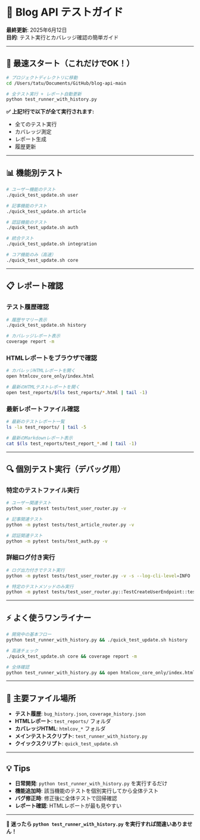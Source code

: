# 🧪 Blog API テストガイド

**最終更新**: 2025年6月12日  
**目的**: テスト実行とカバレッジ確認の簡単ガイド

---

## 🚀 **最速スタート（これだけでOK！）**

```bash
# プロジェクトディレクトリに移動
cd /Users/tatu/Documents/GitHub/blog-api-main

# 全テスト実行 + レポート自動更新
python test_runner_with_history.py
```

**✅ 上記1行で以下が全て実行されます:**
- 全てのテスト実行
- カバレッジ測定
- レポート生成
- 履歴更新

---

## 📊 **機能別テスト**

```bash
# ユーザー機能のテスト
./quick_test_update.sh user

# 記事機能のテスト
./quick_test_update.sh article

# 認証機能のテスト
./quick_test_update.sh auth

# 統合テスト
./quick_test_update.sh integration

# コア機能のみ（高速）
./quick_test_update.sh core
```

---

## 📋 **レポート確認**

### **テスト履歴確認**
```bash
# 履歴サマリー表示
./quick_test_update.sh history

# カバレッジレポート表示
coverage report -m
```

### **HTMLレポートをブラウザで確認**
```bash
# カバレッジHTMLレポートを開く
open htmlcov_core_only/index.html

# 最新のHTMLテストレポートを開く
open test_reports/$(ls test_reports/*.html | tail -1)
```

### **最新レポートファイル確認**
```bash
# 最新のテストレポート一覧
ls -la test_reports/ | tail -5

# 最新のMarkdownレポート表示
cat $(ls test_reports/test_report_*.md | tail -1)
```

---

## 🔍 **個別テスト実行（デバッグ用）**

### **特定のテストファイル実行**
```bash
# ユーザー関連テスト
python -m pytest tests/test_user_router.py -v

# 記事関連テスト
python -m pytest tests/test_article_router.py -v

# 認証関連テスト
python -m pytest tests/test_auth.py -v
```

### **詳細ログ付き実行**
```bash
# ログ出力付きでテスト実行
python -m pytest tests/test_user_router.py -v -s --log-cli-level=INFO

# 特定のテストメソッドのみ実行
python -m pytest tests/test_user_router.py::TestCreateUserEndpoint::test_create_user_success -v -s
```

---

## ⚡ **よく使うワンライナー**

```bash
# 開発中の基本フロー
python test_runner_with_history.py && ./quick_test_update.sh history

# 高速チェック
./quick_test_update.sh core && coverage report -m

# 全体確認
python test_runner_with_history.py && open htmlcov_core_only/index.html
```

---

## 📁 **主要ファイル場所**

- **テスト履歴**: `bug_history.json`, `coverage_history.json`
- **HTMLレポート**: `test_reports/` フォルダ
- **カバレッジHTML**: `htmlcov_*` フォルダ
- **メインテストスクリプト**: `test_runner_with_history.py`
- **クイックスクリプト**: `quick_test_update.sh`

---

## 💡 **Tips**

- **日常開発**: `python test_runner_with_history.py` を実行するだけ
- **機能追加時**: 該当機能のテストを個別実行してから全体テスト
- **バグ修正時**: 修正後に全体テストで回帰確認
- **レポート確認**: HTMLレポートが最も見やすい

---

**🎯 迷ったら `python test_runner_with_history.py` を実行すれば間違いありません！**
